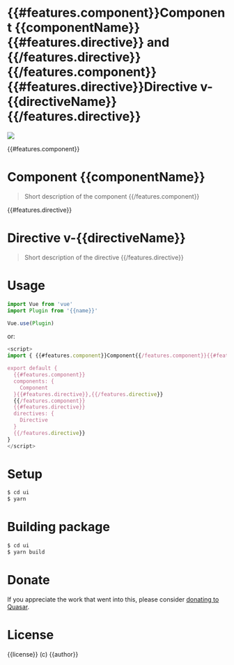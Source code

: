 # {{#features.component}}Component {{componentName}}{{#features.directive}} and {{/features.directive}}{{/features.component}}{{#features.directive}}Directive v-{{directiveName}}{{/features.directive}}

<img src="https://img.shields.io/npm/v/{{name}}.svg?label={{name}}">

{{#features.component}}
# Component {{componentName}}
> Short description of the component
{{/features.component}}

{{#features.directive}}
# Directive v-{{directiveName}}
> Short description of the directive
{{/features.directive}}

# Usage
```js
import Vue from 'vue'
import Plugin from '{{name}}'

Vue.use(Plugin)
```

or:

```js
<script>
import { {{#features.component}}Component{{/features.component}}{{#features.directive}}, {{/features.directive}}{{#features.directive}}Directive{{/features.directive}} } from '{{name}}'

export default {
  {{#features.component}}
  components: {
    Component
  }{{#features.directive}},{{/features.directive}}
  {{/features.component}}
  {{#features.directive}}
  directives: {
    Directive
  }
  {{/features.directive}}
}
</script>
```

# Setup
```bash
$ cd ui
$ yarn
```

# Building package
```bash
$ cd ui
$ yarn build
```

# Donate
If you appreciate the work that went into this, please consider [donating to Quasar](https://donate.quasar.dev).

# License
{{license}} (c) {{author}}
